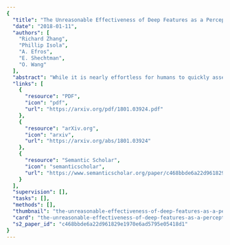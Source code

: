 ```yaml
---
{
  "title": "The Unreasonable Effectiveness of Deep Features as a Perceptual Metric",
  "date": "2018-01-11",
  "authors": [
    "Richard Zhang",
    "Phillip Isola",
    "A. Efros",
    "E. Shechtman",
    "O. Wang"
  ],
  "abstract": "While it is nearly effortless for humans to quickly assess the perceptual similarity between two images, the underlying processes are thought to be quite complex. Despite this, the most widely used perceptual metrics today, such as PSNR and SSIM, are simple, shallow functions, and fail to account for many nuances of human perception. Recently, the deep learning community has found that features of the VGG network trained on ImageNet classification has been remarkably useful as a training loss for image synthesis. But how perceptual are these so-called \"perceptual losses\"? What elements are critical for their success? To answer these questions, we introduce a new dataset of human perceptual similarity judgments. We systematically evaluate deep features across different architectures and tasks and compare them with classic metrics. We find that deep features outperform all previous metrics by large margins on our dataset. More surprisingly, this result is not restricted to ImageNet-trained VGG features, but holds across different deep architectures and levels of supervision (supervised, self-supervised, or even unsupervised). Our results suggest that perceptual similarity is an emergent property shared across deep visual representations.",
  "links": [
    {
      "resource": "PDF",
      "icon": "pdf",
      "url": "https://arxiv.org/pdf/1801.03924.pdf"
    },
    {
      "resource": "arXiv.org",
      "icon": "arxiv",
      "url": "https://arxiv.org/abs/1801.03924"
    },
    {
      "resource": "Semantic Scholar",
      "icon": "semanticscholar",
      "url": "https://www.semanticscholar.org/paper/c468bbde6a22d961829e1970e6ad5795e05418d1"
    }
  ],
  "supervision": [],
  "tasks": [],
  "methods": [],
  "thumbnail": "the-unreasonable-effectiveness-of-deep-features-as-a-perceptual-metric-thumb.jpg",
  "card": "the-unreasonable-effectiveness-of-deep-features-as-a-perceptual-metric-card.jpg",
  "s2_paper_id": "c468bbde6a22d961829e1970e6ad5795e05418d1"
}
---
```


